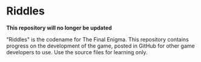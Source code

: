 # Riddles
**This repository will no longer be updated**


"Riddles" is the codename for The Final Enigma. This repository contains progress on the development of the game, posted in GitHub for other game developers to use. Use the source files for learning only.
